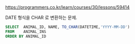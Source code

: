 https://programmers.co.kr/learn/courses/30/lessons/59414
  

DATE 형식을 CHAR 로 변환하는 문제.  
  
  
  
```SQL
SELECT  ANIMAL_ID, NAME, TO_CHAR(DATETIME,'YYYY-MM-DD')
FROM    ANIMAL_INS
ORDER BY ANIMAL_ID
```
